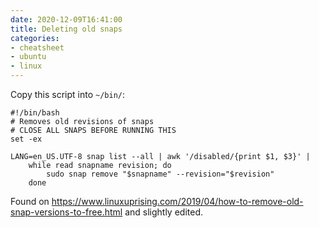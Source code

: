 ```yaml
---
date: 2020-12-09T16:41:00
title: Deleting old snaps
categories:
- cheatsheet
- ubuntu
- linux
---
```


Copy this script into `~/bin/`:
```
#!/bin/bash
# Removes old revisions of snaps
# CLOSE ALL SNAPS BEFORE RUNNING THIS
set -ex

LANG=en_US.UTF-8 snap list --all | awk '/disabled/{print $1, $3}' |
    while read snapname revision; do
        sudo snap remove "$snapname" --revision="$revision"
    done
```

Found on
https://www.linuxuprising.com/2019/04/how-to-remove-old-snap-versions-to-free.html and
slightly edited.
